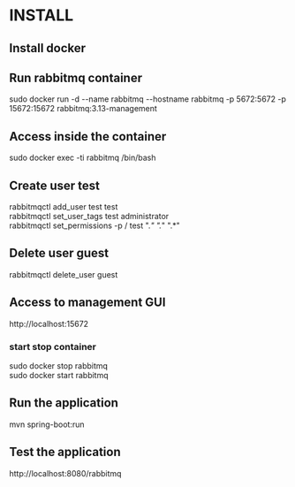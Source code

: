 # INSTALL
## Install docker
## Run rabbitmq container
sudo docker run -d --name rabbitmq --hostname rabbitmq -p 5672:5672 -p 15672:15672 rabbitmq:3.13-management
## Access inside the container
sudo docker exec -ti rabbitmq /bin/bash <br />
## Create user test
rabbitmqctl add_user test test <br />
rabbitmqctl set_user_tags test administrator <br />
rabbitmqctl set_permissions -p / test ".*" ".*" ".*" <br />

## Delete user guest
rabbitmqctl delete_user guest <br />
## Access to management GUI
http://localhost:15672 <br />
### start stop container
sudo docker stop rabbitmq <br />
sudo docker start rabbitmq <br />
## Run the application
mvn spring-boot:run <br />
## Test the application
http://localhost:8080/rabbitmq
